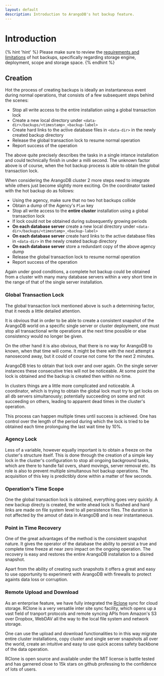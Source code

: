 ```yaml
---
layout: default
description: Introduction to ArangoDB's hot backup feature.
---
```


# Introduction
{% hint 'hint' %}
Please make sure to review the [requirements and limitations](hot-backup-restore-limitations.html) of hot backups, specifically regarding storage engine, deployment, scope and storage space.
{% endhint %}

## Creation
Hot the process of creating backups is ideally an instantaneous event during normal operations, that consists of a few subsequent steps behind the scenes: 

* Stop all write access to the entire installation using a global transaction lock
* Create a new local directory under `<data-dir>/backups/<timestamp>_<backup-label>`
* Create hard links to the active database files in `<data-dir>` in the newly created backup directory
* Release the global transaction lock to resume normal operation
* Report success of the operation

The above quite precisely describes the tasks in a single intance installation and could technically finish in under a milli second. The unknown factor above is of course, when the hot backup process is able to obtain the global transaction lock. 

When considering the ArangoDB cluster 2 more steps need to integrate while others just become slightly more exciting. On the coordinator tasked with the hot backup do as follows:

* Using the agency, make sure that no two hot backups collide
* Obtain a dump of the Agency's `Plan` key
* Stop all write access to the **entire cluster** installation using a global transaction lock
* If lock could not be obtained during subsequently growing periods
* **On each database server** create a new local directory under `<data-dir>/backups/<timestamp>_<backup-label>`
* **On each database server** create hard links to the active database files in `<data-dir>` in the newly created backup directory
* **On each database server** store a redundant copy of the above agency dump
* Release the global transaction lock to resume normal operation
* Report success of the operation

Again under good conditions, a complete hot backup could be obtained from a cluster with many many database servers within a very short time in the range of that of the single server installation.

### Global Transaction Lock

The global transaction lock mentioned above is such a determining factor, that it needs a little detailed attention. 

It is obvious that in order to be able to create a consistent snapshot of the ArangoDB world on a specific single server or cluster deployment, one must stop all transactional write operations at the next time possible or else consistency would no longer be given.

On the other hand it is also obvious, that there is no way for ArangoDB to known, when that time will come. It might be there with the next attempt a nanosecond away, but it could of course not come for the next 2 minutes. 

ArangoDB tries to obtain that lock over and over again. On the single server instances these consecutive tries will not be noticeable. At some point the lock is obtained and the backup is created then within no time. 

In clusters things are a little more complicated and noticeable. A coordinator, which is trying to obtain the global lock must try to get locks on all db servers simultanously; potentially succeeding on some and not succeeding on others, leading to apparent dead times in the cluster's operation. 

This process can happen multiple times until success is achieved. One has control over the length of the period during which the lock is tried to be obtained each time prolonguing the last wait time by 10%. 

### Agency Lock

Less of a variable, however equally important is to obtain a freeze on the cluster's structure itself. This is done through the creation of a simple key lock in the cluster's configuration to stop all ongoing background tasks, which are there to handle fail overs, shard movings, server removal etc. Its role is also to prevent multiple simultanous hot backup operations. The acquisition of this key is predictibly done within a matter of few seconds. 

### Operation's Time Scope

One the global transaction lock is obtained, everything goes very quickly. A new backup directy is created, the write ahead lock is flushed and hard links are made on file system level to all persistence files. The duration is not affected by the amout of data in ArangoDB and is near instantaneous. 

### Point in Time Recovery

One of the great advantages of the method is the consistent snapshot nature. It gives the operator of the database the ability to persist a true and complete time freeze at near zero impact on the ongoing operation. The recovery is easy and restores the entire ArangoDB installation to a disired snapshot. 

Apart from the ability of creating such snapshots it offers a great and easy to use opportunity to experiment with ArangoDB with firewalls to protect againts data loss or corruption.

### Remote Upload and Download

As an enterprise feature, we have fully integrated the [Rclone](https://rclone.org/) sync for cloud storage. RClone is a very versatile inter site sync facility, which opens up a vast field of tranport protocols and remote syncing APIs from Amazon's S3 over Dropbox, WebDAV all the way to the local file system and network storage.  

One can use the upload and download functionalities to in this way migrate entire cluster installations, copy cluster and single server snapshots all over the world, create an intuitive and easy to use quick access safety backbone of the data operation. 

RClone is open source and available under the MIT license is battle tested and has garnered close to 15k stars on github professing to the confidence of lots of users. 